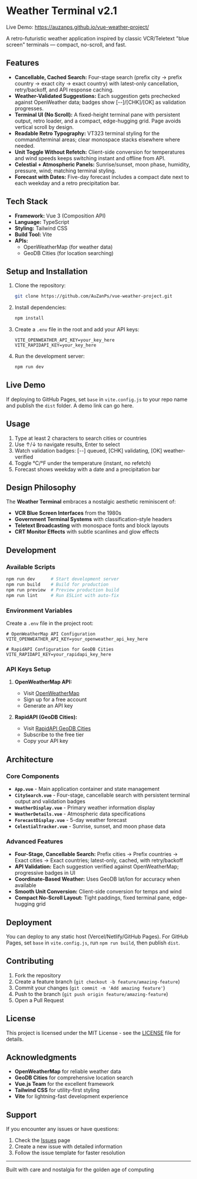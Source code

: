 # Weather Terminal v2.1

Live Demo: https://auzanps.github.io/vue-weather-project/

A retro-futuristic weather application inspired by classic VCR/Teletext "blue screen" terminals — compact, no-scroll, and fast.

## Features

* **Cancellable, Cached Search:** Four-stage search (prefix city → prefix country → exact city → exact country) with latest-only cancellation, retry/backoff, and API response caching.
* **Weather-Validated Suggestions:** Each suggestion gets prechecked against OpenWeather data; badges show [--]/[CHK]/[OK] as validation progresses.
* **Terminal UI (No Scroll):** A fixed-height terminal pane with persistent output, retro loader, and a compact, edge-hugging grid. Page avoids vertical scroll by design.
* **Readable Retro Typography:** VT323 terminal styling for the command/terminal areas; clear monospace stacks elsewhere where needed.
* **Unit Toggle Without Refetch:** Client-side conversion for temperatures and wind speeds keeps switching instant and offline from API.
* **Celestial + Atmospheric Panels:** Sunrise/sunset, moon phase, humidity, pressure, wind; matching terminal styling.
* **Forecast with Dates:** Five-day forecast includes a compact date next to each weekday and a retro precipitation bar.

## Tech Stack

* **Framework:** Vue 3 (Composition API)
* **Language:** TypeScript
* **Styling:** Tailwind CSS
* **Build Tool:** Vite
* **APIs:**
    * OpenWeatherMap (for weather data)
    * GeoDB Cities (for location searching)

## Setup and Installation

1.  Clone the repository:
    ```bash
    git clone https://github.com/AuZanPs/vue-weather-project.git
    ```
2.  Install dependencies:
    ```bash
    npm install
    ```
3.  Create a `.env` file in the root and add your API keys:
    ```
    VITE_OPENWEATHER_API_KEY=your_key_here
    VITE_RAPIDAPI_KEY=your_key_here
    ```
4.  Run the development server:
    ```bash
    npm run dev
    ```

## Live Demo

If deploying to GitHub Pages, set `base` in `vite.config.js` to your repo name and publish the `dist` folder. A demo link can go here.

## Usage

1. Type at least 2 characters to search cities or countries
2. Use ↑/↓ to navigate results, Enter to select
3. Watch validation badges: [--] queued, [CHK] validating, [OK] weather-verified
4. Toggle °C/°F under the temperature (instant, no refetch)
5. Forecast shows weekday with a date and a precipitation bar

## Design Philosophy

The **Weather Terminal** embraces a nostalgic aesthetic reminiscent of:
- **VCR Blue Screen Interfaces** from the 1980s
- **Government Terminal Systems** with classification-style headers
- **Teletext Broadcasting** with monospace fonts and block layouts
- **CRT Monitor Effects** with subtle scanlines and glow effects

## Development

### Available Scripts

```bash
npm run dev      # Start development server
npm run build    # Build for production
npm run preview  # Preview production build
npm run lint     # Run ESLint with auto-fix
```

### Environment Variables

Create a `.env` file in the project root:

```env
# OpenWeatherMap API Configuration
VITE_OPENWEATHER_API_KEY=your_openweather_api_key_here

# RapidAPI Configuration for GeoDB Cities
VITE_RAPIDAPI_KEY=your_rapidapi_key_here
```

### API Keys Setup

1. **OpenWeatherMap API:** 
   - Visit [OpenWeatherMap](https://openweathermap.org/api)
   - Sign up for a free account
   - Generate an API key

2. **RapidAPI (GeoDB Cities):**
   - Visit [RapidAPI GeoDB Cities](https://rapidapi.com/wirefreethought/api/geodb-cities)
   - Subscribe to the free tier
   - Copy your API key

## Architecture

### Core Components

- **`App.vue`** - Main application container and state management
- **`CitySearch.vue`** - Four-stage, cancellable search with persistent terminal output and validation badges
- **`WeatherDisplay.vue`** - Primary weather information display
- **`WeatherDetails.vue`** - Atmospheric data specifications
- **`ForecastDisplay.vue`** - 5-day weather forecast
- **`CelestialTracker.vue`** - Sunrise, sunset, and moon phase data

### Advanced Features

- **Four-Stage, Cancellable Search:** Prefix cities → Prefix countries → Exact cities → Exact countries; latest-only, cached, with retry/backoff
- **API Validation:** Each suggestion verified against OpenWeatherMap; progressive badges in UI
- **Coordinate-Based Weather:** Uses GeoDB lat/lon for accuracy when available
- **Smooth Unit Conversion:** Client-side conversion for temps and wind
- **Compact No-Scroll Layout:** Tight paddings, fixed terminal pane, edge-hugging grid

## Deployment

You can deploy to any static host (Vercel/Netlify/GitHub Pages). For GitHub Pages, set `base` in `vite.config.js`, run `npm run build`, then publish `dist`.

## Contributing

1. Fork the repository
2. Create a feature branch (`git checkout -b feature/amazing-feature`)
3. Commit your changes (`git commit -m 'Add amazing feature'`)
4. Push to the branch (`git push origin feature/amazing-feature`)
5. Open a Pull Request

## License

This project is licensed under the MIT License - see the [LICENSE](LICENSE) file for details.

## Acknowledgments

- **OpenWeatherMap** for reliable weather data
- **GeoDB Cities** for comprehensive location search
- **Vue.js Team** for the excellent framework
- **Tailwind CSS** for utility-first styling
- **Vite** for lightning-fast development experience

## Support

If you encounter any issues or have questions:

1. Check the [Issues](https://github.com/AuZanPs/vue-weather-project/issues) page
2. Create a new issue with detailed information
3. Follow the issue template for faster resolution

---

Built with care and nostalgia for the golden age of computing
